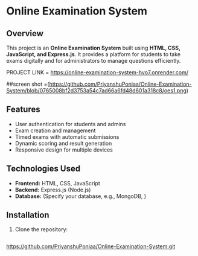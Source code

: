 # Online Examination System

## Overview
This project is an **Online Examination System** built using **HTML, CSS, JavaScript, and Express.js**. It provides a platform for students to take exams digitally and for administrators to manage questions efficiently.


PROJECT LINK = https://online-examination-system-hvo7.onrender.com/


##screen shot =(https://github.com/PriyanshuPoniaa/Online-Examination-System/blob/0765008bf2d3753a54c7ad66a6fd48d601a318c8/oes1.png)


## Features
- User authentication for students and admins
- Exam creation and management
- Timed exams with automatic submissions
- Dynamic scoring and result generation
- Responsive design for multiple devices

## Technologies Used
- **Frontend:** HTML, CSS, JavaScript
- **Backend:** Express.js (Node.js)
- **Database:** (Specify your database, e.g., MongoDB, )

## Installation
1. Clone the repository:
   ```bash
 https://github.com/PriyanshuPoniaa/Online-Examination-System.git
